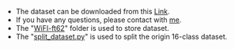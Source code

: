 * The dataset can be downloaded from this [Link](https://pan.baidu.com/s/14fc34rvbD6DGtP95YPiCqw&pwd=lg4n).
* If you have any questions, please contact with [me](mailto:geminixl615@gmail.com).
* The "[WiFI-ft62](./WiFi_ft62)" folder is used to store dataset.
* The "[split_dataset.py](./WiFi_ft62/split_dataset.py)" is used to split the origin 16-class dataset.

